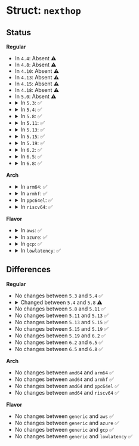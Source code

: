 # Struct: <code>nexthop</code>

## Status
<b>Regular</b>
<ul>
<li>
In <code>4.4</code>: Absent ⚠️
</li>
<li>
In <code>4.8</code>: Absent ⚠️
</li>
<li>
In <code>4.10</code>: Absent ⚠️
</li>
<li>
In <code>4.13</code>: Absent ⚠️
</li>
<li>
In <code>4.15</code>: Absent ⚠️
</li>
<li>
In <code>4.18</code>: Absent ⚠️
</li>
<li>
In <code>5.0</code>: Absent ⚠️
</li>
<li>
<details>
<summary>In <code>5.3</code>: ✅</summary>

```c
struct nexthop {
    struct rb_node rb_node;
    struct list_head fi_list;
    struct list_head f6i_list;
    struct list_head grp_list;
    struct net *net;
    u32 id;
    u8 protocol;
    u8 nh_flags;
    bool is_group;
    refcount_t refcnt;
    struct callback_head rcu;
    struct nh_info *nh_info;
    struct nh_group *nh_grp;
};
```
</details>
</li>
<li>
<details>
<summary>In <code>5.4</code>: ✅</summary>

```c
struct nexthop {
    struct rb_node rb_node;
    struct list_head fi_list;
    struct list_head f6i_list;
    struct list_head grp_list;
    struct net *net;
    u32 id;
    u8 protocol;
    u8 nh_flags;
    bool is_group;
    refcount_t refcnt;
    struct callback_head rcu;
    struct nh_info *nh_info;
    struct nh_group *nh_grp;
};
```
</details>
</li>
<li>
<details>
<summary>In <code>5.8</code>: ✅</summary>

```c
struct nexthop {
    struct rb_node rb_node;
    struct list_head fi_list;
    struct list_head f6i_list;
    struct list_head fdb_list;
    struct list_head grp_list;
    struct net *net;
    u32 id;
    u8 protocol;
    u8 nh_flags;
    bool is_group;
    refcount_t refcnt;
    struct callback_head rcu;
    struct nh_info *nh_info;
    struct nh_group *nh_grp;
};
```
</details>
</li>
<li>
<details>
<summary>In <code>5.11</code>: ✅</summary>

```c
struct nexthop {
    struct rb_node rb_node;
    struct list_head fi_list;
    struct list_head f6i_list;
    struct list_head fdb_list;
    struct list_head grp_list;
    struct net *net;
    u32 id;
    u8 protocol;
    u8 nh_flags;
    bool is_group;
    refcount_t refcnt;
    struct callback_head rcu;
    struct nh_info *nh_info;
    struct nh_group *nh_grp;
};
```
</details>
</li>
<li>
<details>
<summary>In <code>5.13</code>: ✅</summary>

```c
struct nexthop {
    struct rb_node rb_node;
    struct list_head fi_list;
    struct list_head f6i_list;
    struct list_head fdb_list;
    struct list_head grp_list;
    struct net *net;
    u32 id;
    u8 protocol;
    u8 nh_flags;
    bool is_group;
    refcount_t refcnt;
    struct callback_head rcu;
    struct nh_info *nh_info;
    struct nh_group *nh_grp;
};
```
</details>
</li>
<li>
<details>
<summary>In <code>5.15</code>: ✅</summary>

```c
struct nexthop {
    struct rb_node rb_node;
    struct list_head fi_list;
    struct list_head f6i_list;
    struct list_head fdb_list;
    struct list_head grp_list;
    struct net *net;
    u32 id;
    u8 protocol;
    u8 nh_flags;
    bool is_group;
    refcount_t refcnt;
    struct callback_head rcu;
    struct nh_info *nh_info;
    struct nh_group *nh_grp;
};
```
</details>
</li>
<li>
<details>
<summary>In <code>5.19</code>: ✅</summary>

```c
struct nexthop {
    struct rb_node rb_node;
    struct list_head fi_list;
    struct list_head f6i_list;
    struct list_head fdb_list;
    struct list_head grp_list;
    struct net *net;
    u32 id;
    u8 protocol;
    u8 nh_flags;
    bool is_group;
    refcount_t refcnt;
    struct callback_head rcu;
    struct nh_info *nh_info;
    struct nh_group *nh_grp;
};
```
</details>
</li>
<li>
<details>
<summary>In <code>6.2</code>: ✅</summary>

```c
struct nexthop {
    struct rb_node rb_node;
    struct list_head fi_list;
    struct list_head f6i_list;
    struct list_head fdb_list;
    struct list_head grp_list;
    struct net *net;
    u32 id;
    u8 protocol;
    u8 nh_flags;
    bool is_group;
    refcount_t refcnt;
    struct callback_head rcu;
    struct nh_info *nh_info;
    struct nh_group *nh_grp;
};
```
</details>
</li>
<li>
<details>
<summary>In <code>6.5</code>: ✅</summary>

```c
struct nexthop {
    struct rb_node rb_node;
    struct list_head fi_list;
    struct list_head f6i_list;
    struct list_head fdb_list;
    struct list_head grp_list;
    struct net *net;
    u32 id;
    u8 protocol;
    u8 nh_flags;
    bool is_group;
    refcount_t refcnt;
    struct callback_head rcu;
    struct nh_info *nh_info;
    struct nh_group *nh_grp;
};
```
</details>
</li>
<li>
<details>
<summary>In <code>6.8</code>: ✅</summary>

```c
struct nexthop {
    struct rb_node rb_node;
    struct list_head fi_list;
    struct list_head f6i_list;
    struct list_head fdb_list;
    struct list_head grp_list;
    struct net *net;
    u32 id;
    u8 protocol;
    u8 nh_flags;
    bool is_group;
    refcount_t refcnt;
    struct callback_head rcu;
    struct nh_info *nh_info;
    struct nh_group *nh_grp;
};
```
</details>
</li>
</ul>
<b>Arch</b>
<ul>
<li>
<details>
<summary>In <code>arm64</code>: ✅</summary>

```c
struct nexthop {
    struct rb_node rb_node;
    struct list_head fi_list;
    struct list_head f6i_list;
    struct list_head grp_list;
    struct net *net;
    u32 id;
    u8 protocol;
    u8 nh_flags;
    bool is_group;
    refcount_t refcnt;
    struct callback_head rcu;
    struct nh_info *nh_info;
    struct nh_group *nh_grp;
};
```
</details>
</li>
<li>
<details>
<summary>In <code>armhf</code>: ✅</summary>

```c
struct nexthop {
    struct rb_node rb_node;
    struct list_head fi_list;
    struct list_head f6i_list;
    struct list_head grp_list;
    struct net *net;
    u32 id;
    u8 protocol;
    u8 nh_flags;
    bool is_group;
    refcount_t refcnt;
    struct callback_head rcu;
    struct nh_info *nh_info;
    struct nh_group *nh_grp;
};
```
</details>
</li>
<li>
<details>
<summary>In <code>ppc64el</code>: ✅</summary>

```c
struct nexthop {
    struct rb_node rb_node;
    struct list_head fi_list;
    struct list_head f6i_list;
    struct list_head grp_list;
    struct net *net;
    u32 id;
    u8 protocol;
    u8 nh_flags;
    bool is_group;
    refcount_t refcnt;
    struct callback_head rcu;
    struct nh_info *nh_info;
    struct nh_group *nh_grp;
};
```
</details>
</li>
<li>
<details>
<summary>In <code>riscv64</code>: ✅</summary>

```c
struct nexthop {
    struct rb_node rb_node;
    struct list_head fi_list;
    struct list_head f6i_list;
    struct list_head grp_list;
    struct net *net;
    u32 id;
    u8 protocol;
    u8 nh_flags;
    bool is_group;
    refcount_t refcnt;
    struct callback_head rcu;
    struct nh_info *nh_info;
    struct nh_group *nh_grp;
};
```
</details>
</li>
</ul>
<b>Flavor</b>
<ul>
<li>
<details>
<summary>In <code>aws</code>: ✅</summary>

```c
struct nexthop {
    struct rb_node rb_node;
    struct list_head fi_list;
    struct list_head f6i_list;
    struct list_head grp_list;
    struct net *net;
    u32 id;
    u8 protocol;
    u8 nh_flags;
    bool is_group;
    refcount_t refcnt;
    struct callback_head rcu;
    struct nh_info *nh_info;
    struct nh_group *nh_grp;
};
```
</details>
</li>
<li>
<details>
<summary>In <code>azure</code>: ✅</summary>

```c
struct nexthop {
    struct rb_node rb_node;
    struct list_head fi_list;
    struct list_head f6i_list;
    struct list_head grp_list;
    struct net *net;
    u32 id;
    u8 protocol;
    u8 nh_flags;
    bool is_group;
    refcount_t refcnt;
    struct callback_head rcu;
    struct nh_info *nh_info;
    struct nh_group *nh_grp;
};
```
</details>
</li>
<li>
<details>
<summary>In <code>gcp</code>: ✅</summary>

```c
struct nexthop {
    struct rb_node rb_node;
    struct list_head fi_list;
    struct list_head f6i_list;
    struct list_head grp_list;
    struct net *net;
    u32 id;
    u8 protocol;
    u8 nh_flags;
    bool is_group;
    refcount_t refcnt;
    struct callback_head rcu;
    struct nh_info *nh_info;
    struct nh_group *nh_grp;
};
```
</details>
</li>
<li>
<details>
<summary>In <code>lowlatency</code>: ✅</summary>

```c
struct nexthop {
    struct rb_node rb_node;
    struct list_head fi_list;
    struct list_head f6i_list;
    struct list_head grp_list;
    struct net *net;
    u32 id;
    u8 protocol;
    u8 nh_flags;
    bool is_group;
    refcount_t refcnt;
    struct callback_head rcu;
    struct nh_info *nh_info;
    struct nh_group *nh_grp;
};
```
</details>
</li>
</ul>

## Differences
<b>Regular</b>
<ul>
<li>
No changes between <code>5.3</code> and <code>5.4</code> ✅
</li>
<li>
<details>
<summary>Changed between <code>5.4</code> and <code>5.8</code> ⚠️</summary>
<ul>
<li>
<b>Field added. </b>
<code>struct list_head fdb_list</code>
</li>
</ul>
</details>
</li>
<li>
No changes between <code>5.8</code> and <code>5.11</code> ✅
</li>
<li>
No changes between <code>5.11</code> and <code>5.13</code> ✅
</li>
<li>
No changes between <code>5.13</code> and <code>5.15</code> ✅
</li>
<li>
No changes between <code>5.15</code> and <code>5.19</code> ✅
</li>
<li>
No changes between <code>5.19</code> and <code>6.2</code> ✅
</li>
<li>
No changes between <code>6.2</code> and <code>6.5</code> ✅
</li>
<li>
No changes between <code>6.5</code> and <code>6.8</code> ✅
</li>
</ul>
<b>Arch</b>
<ul>
<li>
No changes between <code>amd64</code> and <code>arm64</code> ✅
</li>
<li>
No changes between <code>amd64</code> and <code>armhf</code> ✅
</li>
<li>
No changes between <code>amd64</code> and <code>ppc64el</code> ✅
</li>
<li>
No changes between <code>amd64</code> and <code>riscv64</code> ✅
</li>
</ul>
<b>Flavor</b>
<ul>
<li>
No changes between <code>generic</code> and <code>aws</code> ✅
</li>
<li>
No changes between <code>generic</code> and <code>azure</code> ✅
</li>
<li>
No changes between <code>generic</code> and <code>gcp</code> ✅
</li>
<li>
No changes between <code>generic</code> and <code>lowlatency</code> ✅
</li>
</ul>
